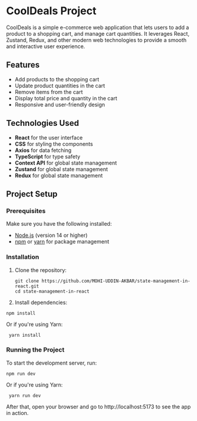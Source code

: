 # CoolDeals Project

CoolDeals is a simple e-commerce web application that lets users to add a product to a shopping cart, and manage cart quantities. It leverages React, Zustand, Redux, and other modern web technologies to provide a smooth and interactive user experience.

## Features

- Add products to the shopping cart
- Update product quantities in the cart
- Remove items from the cart
- Display total price and quantity in the cart
- Responsive and user-friendly design

## Technologies Used

- **React** for the user interface
- **CSS** for styling the components
- **Axios** for data fetching
- **TypeScript** for type safety
- **Context API** for global state management
- **Zustand** for global state management
- **Redux** for global state management

## Project Setup

### Prerequisites

Make sure you have the following installed:

- [Node.js](https://nodejs.org/) (version 14 or higher)
- [npm](https://www.npmjs.com/) or [yarn](https://yarnpkg.com/) for package management

### Installation

1. Clone the repository:

   ```
   git clone https://github.com/MOHI-UDDIN-AKBAR/state-management-in-react.git
   cd state-management-in-react
   ```

2. Install dependencies:

```
npm install

```

Or if you're using Yarn:

```
 yarn install
```

### Running the Project

To start the development server, run:

```
npm run dev

```

Or if you're using Yarn:

```
 yarn run dev

```

After that, open your browser and go to http://localhost:5173 to see the app in action.
